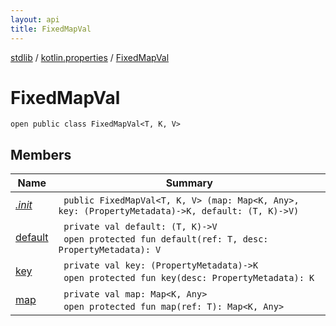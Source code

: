 ```yaml
---
layout: api
title: FixedMapVal
---
```

[stdlib](../../index.html) / [kotlin.properties](../index.html) / [FixedMapVal](index.html)

# FixedMapVal

```
open public class FixedMapVal<T, K, V> 
```
## Members
| Name | Summary |
|------|---------|
|[*.init*](_init_.html)|&nbsp;&nbsp;`public FixedMapVal<T, K, V> (map: Map<K, Any>, key: (PropertyMetadata)->K, default: (T, K)->V)`<br>|
|[default](default.html)|&nbsp;&nbsp;`private val default: (T, K)->V`<br>&nbsp;&nbsp;`open protected fun default(ref: T, desc: PropertyMetadata): V`<br>|
|[key](key.html)|&nbsp;&nbsp;`private val key: (PropertyMetadata)->K`<br>&nbsp;&nbsp;`open protected fun key(desc: PropertyMetadata): K`<br>|
|[map](map.html)|&nbsp;&nbsp;`private val map: Map<K, Any>`<br>&nbsp;&nbsp;`open protected fun map(ref: T): Map<K, Any>`<br>|
